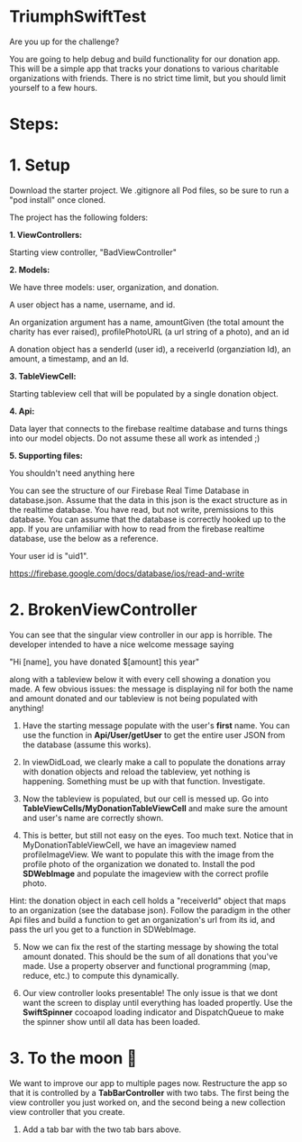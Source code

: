 # TriumphSwiftTest
Are you up for the challenge? 

You are going to help debug and build functionality for our donation app. This will be a simple app that tracks your donations to various charitable organizations with friends. There is no strict time limit, but you should limit yourself to a few hours. 

# Steps: 

# 1. Setup 

Download the starter project. We .gitignore all Pod files, so be sure to run a "pod install" once cloned. 

The project has the following folders: 

**1. ViewControllers:** 

   Starting view controller, "BadViewController"
   
**2. Models:**

   We have three models: user, organization, and donation.
   
   A user object has a name, username, and id. 
   
   An organization argument has a name, amountGiven (the total amount the charity has ever raised), profilePhotoURL (a url string of a photo), and an id
   
   A donation object has a senderId (user id), a receiverId (organziation Id), an amount, a timestamp, and an Id.


**3. TableViewCell:**
   
   Starting tableview cell that will be populated by a single donation object. 

**4. Api:** 

   Data layer that connects to the firebase realtime database and turns things into our model objects. Do not assume these all work as intended ;)

**5. Supporting files:**

   You shouldn't need anything here 


You can see the structure of our Firebase Real Time Database in database.json. Assume that the data in this json is the exact structure as in the realtime database. You have read, but not write, premissions to this database. You can assume that the database is correctly hooked up to the app. If you are unfamiliar with how to read from the firebase realtime database, use the below as a reference. 

Your user id is "uid1".

https://firebase.google.com/docs/database/ios/read-and-write

# 2. BrokenViewController

You can see that the singular view controller in our app is horrible. The developer intended to have a nice welcome message saying

"Hi [name], you have donated $[amount] this year"

along with a tableview below it with every cell showing a donation you made. A few obvious issues: the message is displaying nil for both the name and amount donated and our tableview is not being populated with anything! 

1. Have the starting message populate with the user's **first** name. You can use the function in **Api/User/getUser** to get the entire user JSON from the database (assume this works).

2. In viewDidLoad, we clearly make a call to populate the donations array with donation objects and reload the tableview, yet nothing is happening. Something must be up with that function. Investigate. 

3. Now the tableview is populated, but our cell is messed up. Go into **TableViewCells/MyDonationTableViewCell** and make sure the amount and user's name are correctly shown. 

4. This is better, but still not easy on the eyes. Too much text. Notice that in MyDonationTableViewCell, we have an imageview named profileImageView. We want to populate this with the image from the profile photo of the organization we donated to. Install the pod **SDWebImage** and populate the imageview with the correct profile photo. 

Hint: the donation object in each cell holds a "receiverId" object that maps to an organization (see the database json). Follow the paradigm in the other Api files and build a function to get an organization's url from its id, and pass the url you get to a function in SDWebImage. 

5. Now we can fix the rest of the starting message by showing the total amount donated. This should be the sum of all donations that you've made. Use a property observer and functional programming (map, reduce, etc.) to compute this dynamically. 

6. Our view controller looks presentable! The only issue is that we dont want the screen to display until everything has loaded propertly. Use the **SwiftSpinner** cocoapod loading indicator and DispatchQueue to make the spinner show until all data has been loaded.

# 3. To the moon 🚀

We want to improve our app to multiple pages now. Restructure the app so that it is controlled by a **TabBarController** with two tabs. The first being the view controller you just worked on, and the second being a new collection view controller that you create.

1. Add a tab bar with the two tab bars above. 


